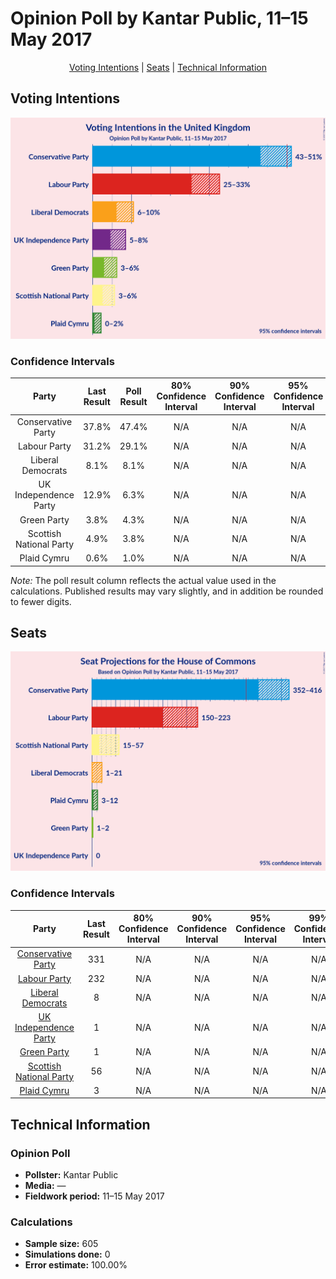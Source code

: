 # Opinion Poll by Kantar Public, 11–15 May 2017

<p align="center"><a href="#voting-intentions">Voting Intentions</a> | <a href="#seats">Seats</a> | <a href="#technical-information">Technical Information</a></p>

## Voting Intentions

![Graph with voting intentions not yet produced](2017-05-15-Kantar.png "Voting Intentions")

### Confidence Intervals

| Party | Last Result | Poll Result | 80% Confidence Interval | 90% Confidence Interval | 95% Confidence Interval | 99% Confidence Interval |
|:-----:|:-----------:|:-----------:|:-----------------------:|:-----------------------:|:-----------------------:|:-----------------------:|
| Conservative Party | 37.8% | 47.4% | N/A |N/A |N/A |N/A |
| Labour Party | 31.2% | 29.1% | N/A |N/A |N/A |N/A |
| Liberal Democrats | 8.1% | 8.1% | N/A |N/A |N/A |N/A |
| UK Independence Party | 12.9% | 6.3% | N/A |N/A |N/A |N/A |
| Green Party | 3.8% | 4.3% | N/A |N/A |N/A |N/A |
| Scottish National Party | 4.9% | 3.8% | N/A |N/A |N/A |N/A |
| Plaid Cymru | 0.6% | 1.0% | N/A |N/A |N/A |N/A |

*Note:* The poll result column reflects the actual value used in the calculations. Published results may vary slightly, and in addition be rounded to fewer digits.

## Seats

![Graph with seats not yet produced](2017-05-15-Kantar-seats.png "Seats")

### Confidence Intervals

| Party | Last Result | 80% Confidence Interval | 90% Confidence Interval | 95% Confidence Interval | 99% Confidence Interval |
|:-----:|:-----------:|:-----------------------:|:-----------------------:|:-----------------------:|:-----------------------:|
| <a href="#conservative-party">Conservative Party</a> | 331 | N/A |N/A |N/A |N/A |
| <a href="#labour-party">Labour Party</a> | 232 | N/A |N/A |N/A |N/A |
| <a href="#liberal-democrats">Liberal Democrats</a> | 8 | N/A |N/A |N/A |N/A |
| <a href="#uk-independence-party">UK Independence Party</a> | 1 | N/A |N/A |N/A |N/A |
| <a href="#green-party">Green Party</a> | 1 | N/A |N/A |N/A |N/A |
| <a href="#scottish-national-party">Scottish National Party</a> | 56 | N/A |N/A |N/A |N/A |
| <a href="#plaid-cymru">Plaid Cymru</a> | 3 | N/A |N/A |N/A |N/A |


## Technical Information

### Opinion Poll

+ **Pollster:** Kantar Public
+ **Media:** —
+ **Fieldwork period:** 11–15 May 2017

### Calculations

+ **Sample size:** 605
+ **Simulations done:** 0
+ **Error estimate:** 100.00%

